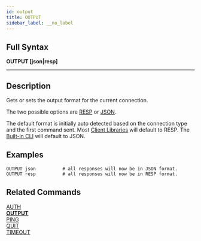 ```yaml
---
id: output
title: OUTPUT
sidebar_label: __no_label
---
```


## Full Syntax

**OUTPUT  [json|resp]**

---

## Description

Gets or sets the output format for the current connection.

The two possible options are [RESP](http://redis.io/topics/protocol) or [JSON](http://www.json.org).

The default format is initially auto detected based on the connection type and the first command sent. Most [Client Libraries](./../topics/client-libraries) will default to RESP. The [Built-in CLI](./../topics/command-line-interface/) will default to JSON.

## Examples

```tile38-cli
OUTPUT json          # all responses will now be in JSON format.
OUTPUT resp          # all responses will now be in RESP format.
```

## Related Commands

[AUTH](auth.html)<br>
**[OUTPUT](output.html)**<br>
[PING](ping.html)<br>
[QUIT](quit.html)<br>
[TIMEOUT](timeout.html)<br>